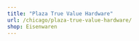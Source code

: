 ```yaml
---
title: "Plaza True Value Hardware"
url: /chicago/plaza-true-value-hardware/
shop: Eisenwaren
---
```

